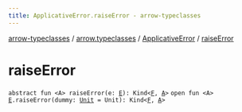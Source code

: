```yaml
---
title: ApplicativeError.raiseError - arrow-typeclasses
---
```


[arrow-typeclasses](../../index.html) / [arrow.typeclasses](../index.html) / [ApplicativeError](index.html) / [raiseError](./raise-error.html)

# raiseError

`abstract fun <A> raiseError(e: `[`E`](index.html#E)`): Kind<`[`F`](index.html#F)`, `[`A`](raise-error.html#A)`>`
`open fun <A> `[`E`](index.html#E)`.raiseError(dummy: `[`Unit`](https://kotlinlang.org/api/latest/jvm/stdlib/kotlin/-unit/index.html)` = Unit): Kind<`[`F`](index.html#F)`, `[`A`](raise-error.html#A)`>`